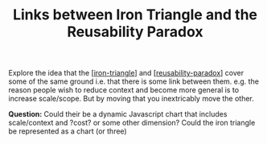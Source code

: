 ﻿---
title: Links between Iron Triangle and the Reusability Paradox
---
Explore the idea that the [[iron-triangle]] and [[reusability-paradox]] cover some of the same ground i.e. that there is some link between them. e.g. the reason people wish to reduce context and become more general is to increase scale/scope.  But by moving that you inextricably move the other.

**Question:** Could their be a dynamic Javascript chart that includes scale/context and ?cost? or some other dimension? Could the iron triangle be represented as a chart (or three)

[//begin]: # "Autogenerated link references for markdown compatibility"
[iron-triangle]: iron-triangle "Iron Triangle"
[reusability-paradox]: ../Bricolage/reusability-paradox "Reusability Paradox"
[//end]: # "Autogenerated link references"